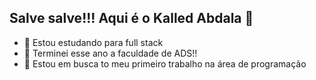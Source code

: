 ## Salve salve!!! Aqui é o Kalled Abdala 👋

- 🔭 Estou estudando para full stack
- 🌱 Terminei esse ano a faculdade de ADS!!
- 👯 Estou em busca to meu primeiro trabalho na área de programação


